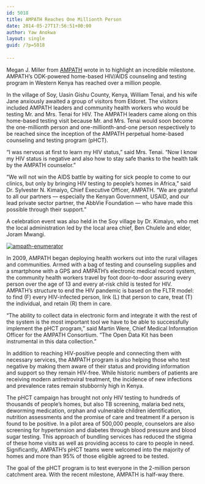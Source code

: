 ```yaml
---
id: 5018
title: AMPATH Reaches One Millionth Person
date: 2014-05-27T17:56:51+00:00
author: Yaw Anokwa
layout: single
guid: /?p=5018

---
```

Megan J. Miller from [AMPATH](http://www.ampathkenya.org) wrote in to highlight an incredible milestone. AMPATH’s ODK-powered home-based HIV/AIDS counseling and testing program in Western Kenya has reached over a million people.

In the village of Soy, Uasin Gishu County, Kenya, William Tenai, and his wife Jane anxiously awaited a group of visitors from Eldoret. The visitors included AMPATH leaders and community health workers who would be testing Mr. and Mrs. Tenai for HIV. The AMPATH leaders came along on this home-based testing visit because Mr. and Mrs. Tenai would soon become the one-millionth person and one-millionth-and-one person respectively to be reached since the inception of the AMPATH perpetual home-based counseling and testing program (pHCT).

“I was nervous at first to learn my HIV status,” said Mrs. Tenai. “Now I know my HIV status is negative and also how to stay safe thanks to the health talk by the AMPATH counselor.”

“We will not win the AIDS battle by waiting for sick people to come to our clinics, but only by bringing HIV testing to people’s homes in Africa,” said Dr. Sylvester N. Kimaiyo, Chief Executive Officer, AMPATH. “We are grateful to all our partners — especially the Kenyan Government, USAID, and our lead private sector partner, the AbbVie Foundation — who have made this possible through their support.”

A celebration event was also held in the Soy village by Dr. Kimaiyo, who met the local administration led by the local area chief, Ben Chulele and elder, Joram Mwangi.

[<img src="/assets/wp-content/uploads/2014/05/ampath-enumerator.jpg" alt="ampath-enumerator" width="538" class="alignright size-full wp-image-5023" srcset="/assets/wp-content/uploads/2014/05/ampath-enumerator.jpg 1000w, /assets/wp-content/uploads/2014/05/ampath-enumerator-300x225.jpg 300w, /assets/wp-content/uploads/2014/05/ampath-enumerator-768x576.jpg 768w" sizes="(max-width: 767px) 89vw, (max-width: 1000px) 54vw, (max-width: 1071px) 543px, 580px" />](/assets/wp-content/uploads/2014/05/ampath-enumerator.jpg)

In 2009, AMPATH began deploying health workers out into the rural villages and communities. Armed with a bag of testing and counseling supplies and a smartphone with a GPS and AMPATH’s electronic medical record system, the community health workers travel by foot door-to-door assuring every person over the age of 13 and every at-risk child is tested for HIV. AMPATH’s structure to end the HIV pandemic is based on the FLTR model: to find (F) every HIV-infected person, link (L) that person to care, treat (T) the individual, and retain (R) them in care.

“The ability to collect data in electronic form and integrate it with the rest of the system is the most important tool we have to be able to successfully implement the pHCT program,” said Martin Were, Chief Medical Information Officer for the AMPATH Consortium. “The Open Data Kit has been instrumental in this data collection.”

In addition to reaching HIV-positive people and connecting them with necessary services, the AMPATH program is also helping those who test negative by making them aware of their status and providing information and support so they remain HIV-free. While historic numbers of patients are receiving modern antiretroviral treatment, the incidence of new infections and prevalence rates remain stubbornly high in Kenya. 

The pHCT campaign has brought not only HIV testing to hundreds of thousands of people’s homes, but also TB screening, malaria bed nets, deworming medication, orphan and vulnerable children identification, nutrition assessments and the promise of care and treatment if a person is found to be positive. In a pilot area of 500,000 people, counselors are also screening for hypertension and diabetes through blood pressure and blood sugar testing. This approach of bundling services has reduced the stigma of these home visits as well as providing access to care to people in need. Significantly, AMPATH’s pHCT teams were welcomed into the majority of homes and more than 95% of those eligible agreed to be tested.

The goal of the pHCT program is to test everyone in the 2-million person catchment area. With the recent milestone, AMPATH is half-way there.
